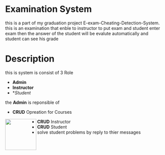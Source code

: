 # Examination System 
this is a part of my graduation project E-exam-Cheating-Detection-System.
this is an examination that enble to instructor to put exam and student enter exam then the answer of the student will be evalute automatically and student can see his grade 

# Description
this is system is consist of 3 Role
* **Admin**
* **Instructor**
* **Student*

the **Admin** is reponsible of 
* **CRUD** Opreation for Courses
<img align="left" width="100" height="100" src="https://github.com/MostafaMagdy55/Examination-System/blob/main/images/Cousres.PNG">
 
* **CRUD**  Instructor
* **CRUD**  Student
* solve student problems by reply to thier messages



